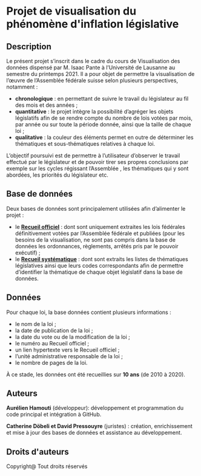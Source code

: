 # Projet de visualisation du phénomène d'inflation législative

## Description
Le présent projet s’inscrit dans le cadre du cours de Visualisation des données dispensé par M. Isaac Pante à l’Université de Lausanne au semestre du printemps 2021. Il a pour objet de permettre la visualisation de l’œuvre de l’Assemblée fédérale suisse selon plusieurs perspectives, notamment : 
-	**chronologique** : en permettant de suivre le travail du législateur au fil des mois et des années ; 
-	**quantitative** : le projet intègre la possibilité d’agréger les objets législatifs afin de se rendre compte du nombre de lois votées par mois, par année ou sur toute la période donnée, ainsi que la taille de chaque loi ; 
-	**qualitative** : la couleur des éléments permet en outre de déterminer les thématiques et sous-thématiques relatives à chaque loi.

L’objectif poursuivi est de permettre à l’utilisateur d’observer le travail effectué par le législateur et de pouvoir tirer ses propres conclusions par exemple sur les cycles régissant l’Assemblée , les thématiques qui y sont abordées, les priorités du législateur etc. 

## Base de données
Deux bases de données sont principalement utilisées afin d’alimenter le projet : 
-	le **[Recueil officiel](https://www.fedlex.admin.ch/fr/oc?news_period=last_day&news_pageNb=1&news_order=desc&news_itemsPerPage=10)** : dont sont uniquement extraites les lois fédérales définitivement votées par l’Assemblée fédérale et publiées (pour les besoins de la visualisation, ne sont pas compris dans la base de données les ordonnances, règlements, arrêtés pris par le pouvoir exécutif) ; 
-	le **[Recueil systématique](https://www.fedlex.admin.ch/fr/cc?news_period=last_day&news_pageNb=1&news_order=desc&news_itemsPerPage=10)** : dont sont extraits les listes de thématiques législatives ainsi que leurs codes correspondants afin de permettre d’identifier la thématique de chaque objet législatif dans la base de données.

## Données
Pour chaque loi, la base données contient plusieurs informations : 
-	le nom de la loi ;
-	la date de publication de la loi ;
-	la date du vote ou de la modification de la loi ;
-	le numéro au Recueil officiel ;
-	un lien hypertexte vers le Recueil officiel ;
-	l’unité administrative responsable de la loi ; 
-	le nombre de pages de la loi.

À ce stade, les données ont été recueillies sur **10 ans** (de 2010 à 2020).

## Auteurs
**Aurélien Hamouti** (développeur): développement et programmation du code principal et intégration à GitHub.

**Catherine Döbeli et David Pressouyre** (juristes) : création, enrichissement et mise à jour des bases de données et assistance au développement.

## Droits d'auteurs
Copyright@ Tout droits réservés
